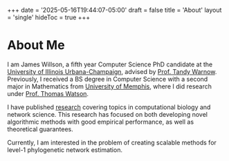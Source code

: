 +++
date = '2025-05-16T19:44:07-05:00'
draft = false
title = 'About'
layout = 'single'
hideToc = true
+++

# About Me

I am James Willson, a fifth year Computer Science PhD candidate at the [University of Illinois Urbana-Champaign](https://siebelschool.illinois.edu/), advised by [Prof. Tandy Warnow](https://tandy.cs.illinois.edu/). Previously, I received a BS degree in Computer Science with a second major in Mathematics from [University of Memphis](https://www.memphis.edu/), where I did research under [Prof. Thomas Watson](https://www.cs.memphis.edu/~twwtson1/).

I have published [research](/publications) covering topics in computational biology and network science. This research has focused on both developing novel algorithmic methods with good empirical performance, as well as theoretical guarantees.

Currently, I am interested in the problem of creating scalable methods for level-1 phylogenetic network estimation.

